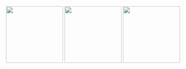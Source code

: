<div align="center">
  <img src="https://github-readme-stats.vercel.app/api?username=cymophic&card_width=380&bg_color=222222&title_color=E4E4E4&text_color=E4E4E4&border_color=838383" height="150" />
  <img src="https://streak-stats.demolab.com?user=cymophic&locale=en&mode=daily&hide_border=false&background=222222&currStreakNum=E4E4E4&sideNums=E4E4E4&currStreakLabel=E4E4E4&sideLabels=E4E4E4&dates=E4E4E4&border=838383" height="150"/>
  <img src="https://github-readme-stats.vercel.app/api/top-langs?username=cymophic&layout=compact&langs_count=6&card_width=380&bg_color=222222&title_color=E4E4E4&text_color=E4E4E4&border_color=838383" height="150"/>
</div>
